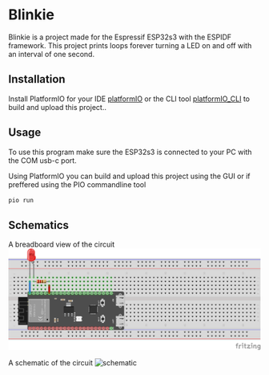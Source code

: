 # Blinkie

Blinkie is a project made for the Espressif ESP32s3 with the ESPIDF framework. This project prints loops forever turning a LED on and off with an interval of one second.


## Installation

Install PlatformIO for your IDE [platformIO](https://platformio.org/) or the CLI tool [platformIO_CLI](https://docs.platformio.org/en/stable/core/index.html) to build and upload this project..

## Usage

To use this program make sure the ESP32s3 is connected to your PC with the COM usb-c port.

Using PlatformIO you can build and upload this project using the GUI or if preffered using the PIO commandline tool

```bash
pio run
```

## Schematics

A breadboard view of the circuit
![breadboard schematic](schematics/breadboard.png "Bread Board")

A schematic of the circuit
![schematic](/schematics/schematic.png "Schematic")
